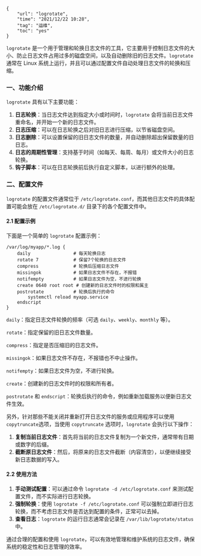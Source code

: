 ```
{
    "url": "logrotate",
    "time": "2021/12/22 10:28",
    "tag": "运维",
    "toc": "yes"
}
```

`logrotate` 是一个用于管理和轮换日志文件的工具，它主要用于控制日志文件的大小、防止日志文件占用过多的磁盘空间，以及自动删除旧的日志文件。`logrotate` 通常在 Linux 系统上运行，并且可以通过配置文件自动处理日志文件的轮换和压缩。

### 一、功能介绍

`logrotate` 具有以下主要功能：

1. **日志轮换**：当日志文件达到指定大小或时间时，`logrotate` 会将当前日志文件重命名，并开始一个新的日志文件。
2. **日志压缩**：可以在日志轮换之后对旧日志进行压缩，以节省磁盘空间。
3. **日志删除**：可以设置保留的旧日志文件的数量，并自动删除超出保留数量的旧日志。
4. **日志的周期性管理**：支持基于时间（如每天、每周、每月）或文件大小的日志轮换。
5. **钩子脚本**：可以在日志轮换前后执行自定义脚本，以进行额外的处理。

### 二、配置文件

`logrotate` 的配置文件通常位于 `/etc/logrotate.conf`，而其他日志文件的具体配置可能会放在 `/etc/logrotate.d/` 目录下的各个配置文件中。

#### 2.1 配置示例

下面是一个简单的 `logrotate` 配置示例：

```
/var/log/myapp/*.log {
    daily                # 每天轮换日志
    rotate 7             # 保留7个轮换的日志文件
    compress             # 轮换后压缩日志文件
    missingok            # 如果日志文件不存在，不报错
    notifempty           # 如果日志文件为空，不进行轮换
    create 0640 root root # 创建新的日志文件时的权限和属主
    postrotate           # 轮换后执行的命令
        systemctl reload myapp.service
    endscript
}
```

`daily`：指定日志文件轮换的频率（可选 `daily`、`weekly`、`monthly` 等）。

`rotate`：指定保留的旧日志文件数量。

`compress`：指定是否压缩旧的日志文件。

`missingok`：如果日志文件不存在，不报错也不中止操作。

`notifempty`：如果日志文件为空，不进行轮换。

`create`：创建新的日志文件时的权限和所有者。

`postrotate` 和 `endscript`：轮换后执行的命令，例如重新加载服务以便新日志文件生效。

另外，针对那些不能关闭并重新打开日志文件的服务或应用程序可以使用`copytruncate`选项，当使用 `copytruncate` 选项时，`logrotate` 会执行以下操作：

1. **复制当前日志文件**：首先将当前的日志文件复制为一个新文件，通常带有日期或数字的后缀。
2. **截断原日志文件**：然后，将原来的日志文件截断（内容清空），以便继续接受新日志数据的写入。

#### 2.2 使用方法

1. **手动测试配置**：可以通过命令 `logrotate -d /etc/logrotate.conf` 来测试配置文件，而不实际进行日志轮换。
2. **强制轮换**：使用 `logrotate -f /etc/logrotate.conf` 可以强制立即进行日志轮换，而不考虑日志文件是否达到配置的条件，正常可以去掉。
3. **查看日志**：`logrotate` 的运行日志通常会记录在 `/var/lib/logrotate/status` 中。

通过合理的配置和使用 `logrotate`，可以有效地管理和维护系统的日志文件，确保系统的稳定性和日志管理的效率。